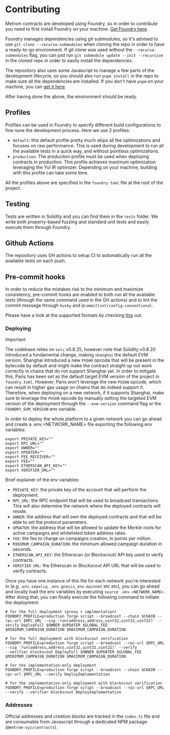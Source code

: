 # Contributing

Metrom contracts are developed using Foundry, so in order to contribute you need
to first install Foundry on your machine.
[Get Foundry here](https://book.getfoundry.sh/getting-started/installation).

Foundry manages dependencies using git submodules, so it's advised to use
`git clone --recurse-submodules` when cloning the repo in order to have a
ready-to-go environment. If git clone was used without the
`--recurse-submodules` flag, you can just run
`git submodule update --init --recursive` in the cloned repo in order to easily
install the dependencies.

The repository also uses some Javascript to manage a few parts of the
development lifecycle, so you should also run `pnpm install` in the repo to make
sure all the dependencies are installed. If you don't have `pnpm` on your
machine, you can [get it here](https://pnpm.io/installation).

After having done the above, the environment should be ready.

## Profiles

Profiles can be used in Foundry to specify different build configurations to
fine-tune the development process. Here we use 2 profiles:

- `default`: this default profile pretty much skips all the optimizations and
  focuses on raw performance. This is used during development to run all the
  available tests in a quick way, and without pointless optimizations.
- `production`: The production profile must be used when deploying contracts in
  production. This profile achieves maximum optimization leveraging the Yul IR
  optimizer. Depending on your machine, building with this profile can take some
  time.

All the profiles above are specified in the `foundry.toml` file at the root of
the project.

## Testing

Tests are written in Solidity and you can find them in the `tests` folder. We
write both property-based fuzzing and standard unit tests and easily execute
them through Foundry.

## Github Actions

The repository uses GH actions to setup CI to automatically run all the
available tests on each push.

## Pre-commit hooks

In order to reduce the mistakes risk to the minimum and maximize consistency,
pre-commit hooks are enabled to both run all the available tests (through the
same command used in the GH actions) and to lint the commit message through
`husky` and `@commitlint/config-conventional`.

Please have a look at the supported formats by checking
[this](https://github.com/conventional-changelog/commitlint/tree/master/@commitlint/config-conventional)
out.

### Deploying

> [!IMPORTANT]  
> The codebase relies on `solc` v0.8.25, however note that Solidity v0.8.20
> introduced a fundamental change, making `shanghai` the default EVM version.
> Shanghai introduced a new `PUSH0` opcode that will be present in the bytecode
> by default and might make the contract straight up not work correctly in
> chains that do not support Shanghai yet. In order to mitigate this, Paris has
> been set as the default target EVM version of the project in `foundry.toml`.
> However, Paris won't leverage the new `PUSH0` opcode, which can result in
> higher gas usage on chains that do indeed support it. Therefore, when
> deploying on a new network, if it supports Shanghai, make sure to leverage the
> `PUSH0` opcode by manually setting the targeted EVM version of the deployment
> through the `--evm-version` command flag or the `FOUNDRY_EVM_VERSION` env
> variable.

In order to deploy the whole platform to a given network you can go ahead and
create a .env.<NETWORK_NAME> file exporting the following env variables:

```
export PRIVATE_KEY=""
export RPC_URL=""
export OWNER=""
export UPDATER=""
export FEE_RECEIVER=""
export FEE=""
export ETHERSCAN_API_KEY=""
export VERIFIER_URL=""
```

Brief explainer of the env variables:

- `PRIVATE_KEY`: the private key of the account that will perform the
  deployment.
- `RPC_URL`: the RPC endpoint that will be used to broadcast transactions. This
  will also determine the network where the deployed contracts will reside.
- `OWNER`: the address that will own the deployed contracts and that will be
  able to set the protocol parameters.
- `UPDATER`: the address that will be allowed to update the Merkle roots for
  active campaigns and whitelisted token address rates.
- `FEE`: the fee to charge on campaigns creation, in points per million.
- `MINIMUM_CAMPAIGN_DURATION`: the minimum allowed campaign duration in seconds.
- `ETHERSCAN_API_KEY`: the Etherscan (or Blockscout) API key used to verify
  contracts.
- `VERIFIER_URL`: the Etherscan or Blockscout API URL that will be used to
  verify contracts.

Once you have one instance of this file for each network you're interested in
(e.g. .`env.sepolia`, `.env.gnosis`, `env.mainnet` etc etc), you can go ahead
and locally load the env variables by executing `source .env.<NETWORK_NAME>`.
After doing that, you can finally execute the following command to initiate the
deployment:

```
# for the full deployment (proxy + implmentation)
FOUNDRY_PROFILE=production forge script --broadcast --chain $CHAIN --rpc-url $RPC_URL --sig 'run(address,address,uint32,uint32,uint32)' --verify DeployFull $OWNER $UPDATER $GLOBAL_FEE $MINIMUM_CAMPAIGN_DURATION $MAXIMUM_CAMPAIGN_DURATION

# for the full deployment with blockscout verification
FOUNDRY_PROFILE=production forge script --broadcast --rpc-url $RPC_URL --sig 'run(address,address,uint32,uint32,uint32)' --verify
--verifier blockscout DeployFull $OWNER $UPDATER $GLOBAL_FEE $MINIMUM_CAMPAIGN_DURATION $MAXIMUM_CAMPAIGN_DURATION

# for the implementation-only deployment
FOUNDRY_PROFILE=production forge script --broadcast --chain $CHAIN --rpc-url $RPC_URL --verify DeployImplementation

# for the implementation-only deployment with blockscout verification
FOUNDRY_PROFILE=production forge script --broadcast --rpc-url $RPC_URL --verify --verifier blockscout DeployImplementation
```

### Addresses

Official addresses and creation blocks are tracked in the `index.ts` file and
are consumable from Javascript through a dedicated NPM package
(`@metrom-xyz/contracts`).
